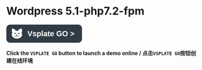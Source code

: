 # Wordpress 5.1-php7.2-fpm

<a href="https://www.vsplate.com/?docker-compose=https://github.com/vsplate/dcenvs/wordpress/5.1-php7.2-fpm"><img alt="VSPLATE GO" src="https://raw.githubusercontent.com/vsplate/images/master/vsgo_btn.png" width="200px"></a>

**Click the `VSPLATE GO` button to launch a demo online / 点击`VSPLATE GO`按钮创建在线环境**